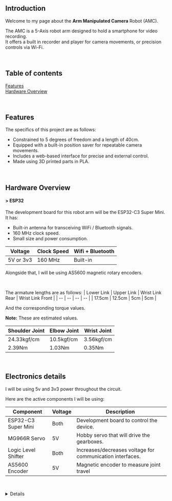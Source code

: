 ## Introduction
Welcome to my page about the **Arm Manipulated Camera** Robot (AMC).

The AMC is a 5-Axis robot arm designed to hold a smartphone for video recording.  
It offers a built in recorder and player for camera movements, or precision controls via Wi-Fi.

&nbsp;
## Table of contents
[Features](#features)  
[Hardware Overview](#hardware)

&nbsp;
<a name="features"/>

## Features
The specifics of this project are as follows:
- Constrained to 5 degrees of freedom and a length of 40cm.
- Equipped with a built-in position saver for repeatable camera movements.
- Includes a web-based interface for precise and external control.
- Made using 3D printed parts in PLA.

&nbsp;
<a name="hardware"/>

## Hardware Overview
#### > ESP32
The development board for this robot arm will be the ESP32-C3 Super Mini.  
It has:
- Built-in antenna for transceiving WiFi / Bluetooth signals.
- 160 MHz clock speed.
- Small size and power consumption.

| Voltage | Clock Speed | Wifi + Bluetooth |
| ------- | ------- | ----------- |
| 5V or 3v3 | 160 MHz | Built-in |

Alongside that, I will be using AS5600 magnetic rotary encoders.





&nbsp;

The armature lengths are as follows:
| Lower Link | Upper Link | Wrist Link Rear | Wrist Link Front | 
| -- | -- | -- | -- |
| 17.5cm | 12.5cm | 5cm | 5cm |

And the corresponding torque values.

**Note:** These are estimated values.

| Shoulder Joint | Elbow Joint | Wrist Joint | 
| -- | -- | -- |
| 24.33kgf/cm | 10.5kgf/cm | 3.56kgf/cm |
| 2.39Nm | 1.03Nm | 0.35Nm |

&nbsp;
## Electronics details

I will be using 5v and 3v3 power throughout the circuit.

Here are the active components I will be using:

| Component | Voltage | Description |
| -- | -- | -- |
| ESP32-C3 Super Mini | Both | Development board to control the device. |
| MG966R Servo | 5V | Hobby servo that will drive the gearboxes. |
| Logic Level Shifter | Both | Increases/decreases voltage for communication interfaces. |
| AS5600 Encoder | 5V | Magnetic encoder to measure joint travel |


&nbsp;
<details>
<summary>Tips for collapsed sections</summary>

You can add a header
---
Some test things

```ruby
   puts "Hello World"
```
</details>
